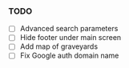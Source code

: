 ### TODO

- [ ] Advanced search parameters
- [ ] Hide footer under main screen
- [ ] Add map of graveyards
- [ ] Fix Google auth domain name
